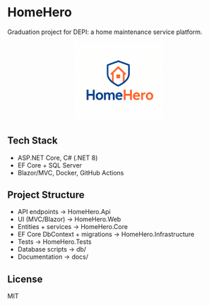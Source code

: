 # HomeHero

Graduation project for DEPI: a home maintenance service platform.

<p align="center">
  <img src="docs/HomeHero_Logo1.png" alt="Project Logo" width="200"/>
</p>


## Tech Stack
- ASP.NET Core, C# (.NET 8)
- EF Core + SQL Server
- Blazor/MVC, Docker, GitHub Actions
  
## Project Structure
- API endpoints → HomeHero.Api
- UI (MVC/Blazor) → HomeHero.Web
- Entities + services → HomeHero.Core
- EF Core DbContext + migrations → HomeHero.Infrastructure
- Tests → HomeHero.Tests
- Database scripts → db/
- Documentation → docs/

## License
MIT
